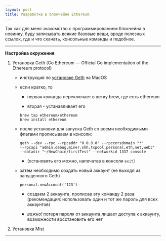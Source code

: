 ```yaml
---
layout: post
title: Разработка в блокчейне Ethereum
---
```


Так как для меня знакомство с программированием блокчейна в новинку, буду записывать всякие базовые вещи, вроде полезных ссылок, где и что скачать, консольные команды и подобное.

---

__Настройка окружения__

1. Установка Geth (Go Ethereum — Official Go implementation of the Ethereum protocol)

    * инструкция по [установке Geth](https://github.com/ethereum/go-ethereum/wiki/Installation-Instructions-for-Mac) на MacOS

    * если кратко, то

        + первая команда переключает в ветку brew, где есть ethereum

        + вторая - устанавливает его

        ```
        brew tap ethereum/ethereum
        brew install ethereum
        ```

    *  после установки для запуска Geth со всеми необходимыми флагами прописываем в консоли:

        ```
        geth --dev --rpc --rpcaddr "0.0.0.0" --rpccorsdomain "*"
        --rpcapi "admin,debug,miner,shh,txpool,personal,eth,net,web3"
        --datadir "~/NewChain/firstTest" --networkid 1337 console
        ```

        + (остановить его можно, напечатав в консоли `exit`)

    * затем необходимо создать новый аккаунт (не выходя из запущенного Geth)

        ```
        personal.newAccount('123')
        ```

        + создаем 2 аккаунта, прописав эту команду 2 раза (рекомендация: использовать один и тот же пароль для всех аккаунтов)

        +  _важно!_ потеря пароля от аккаунта лишает доступа к аккаунту, возможности восстановить его нет

2. Установка Mist

---
